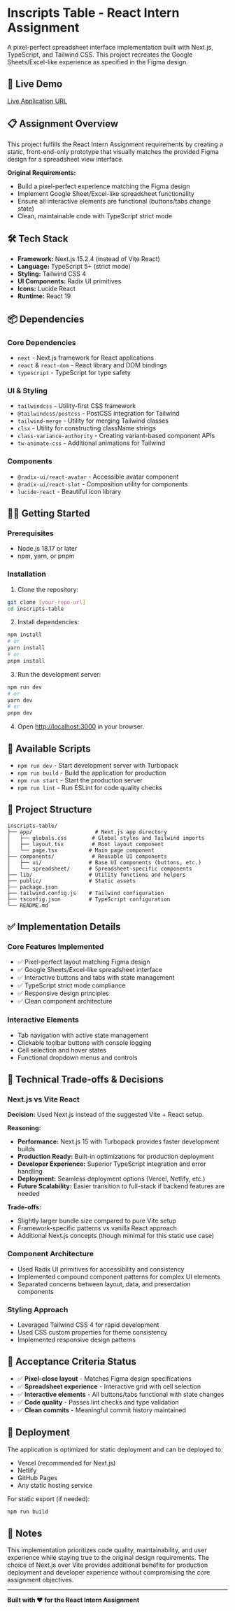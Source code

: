 # Inscripts Table - React Intern Assignment

A pixel-perfect spreadsheet interface implementation built with Next.js, TypeScript, and Tailwind CSS. This project recreates the Google Sheets/Excel-like experience as specified in the Figma design.

## 🚀 Live Demo

[Live Application URL]()

## 📋 Assignment Overview

This project fulfills the React Intern Assignment requirements by creating a static, front-end-only prototype that visually matches the provided Figma design for a spreadsheet view interface.

**Original Requirements:**
- Build a pixel-perfect experience matching the Figma design
- Implement Google Sheet/Excel-like spreadsheet functionality
- Ensure all interactive elements are functional (buttons/tabs change state)
- Clean, maintainable code with TypeScript strict mode

## 🛠 Tech Stack

- **Framework:** Next.js 15.2.4 (instead of Vite React)
- **Language:** TypeScript 5+ (strict mode)
- **Styling:** Tailwind CSS 4
- **UI Components:** Radix UI primitives
- **Icons:** Lucide React
- **Runtime:** React 19

## 📦 Dependencies

### Core Dependencies
- `next` - Next.js framework for React applications
- `react` & `react-dom` - React library and DOM bindings
- `typescript` - TypeScript for type safety

### UI & Styling
- `tailwindcss` - Utility-first CSS framework
- `@tailwindcss/postcss` - PostCSS integration for Tailwind
- `tailwind-merge` - Utility for merging Tailwind classes
- `clsx` - Utility for constructing className strings
- `class-variance-authority` - Creating variant-based component APIs
- `tw-animate-css` - Additional animations for Tailwind

### Components
- `@radix-ui/react-avatar` - Accessible avatar component
- `@radix-ui/react-slot` - Composition utility for components
- `lucide-react` - Beautiful icon library

## 🏃‍♂️ Getting Started

### Prerequisites
- Node.js 18.17 or later
- npm, yarn, or pnpm

### Installation

1. Clone the repository:
```bash
git clone [your-repo-url]
cd inscripts-table
```

2. Install dependencies:
```bash
npm install
# or
yarn install
# or
pnpm install
```

3. Run the development server:
```bash
npm run dev
# or
yarn dev
# or
pnpm dev
```

4. Open [http://localhost:3000](http://localhost:3000) in your browser.

## 🧪 Available Scripts

- `npm run dev` - Start development server with Turbopack
- `npm run build` - Build the application for production
- `npm run start` - Start the production server
- `npm run lint` - Run ESLint for code quality checks

## 📁 Project Structure

```
inscripts-table/
├── app/                    # Next.js app directory
│   ├── globals.css        # Global styles and Tailwind imports
│   ├── layout.tsx         # Root layout component
│   └── page.tsx          # Main page component
├── components/            # Reusable UI components
│   ├── ui/               # Base UI components (buttons, etc.)
│   └── spreadsheet/      # Spreadsheet-specific components
├── lib/                  # Utility functions and helpers
├── public/               # Static assets
├── package.json
├── tailwind.config.js    # Tailwind configuration
├── tsconfig.json         # TypeScript configuration
└── README.md
```

## ✅ Implementation Details

### Core Features Implemented
- ✅ Pixel-perfect layout matching Figma design
- ✅ Google Sheets/Excel-like spreadsheet interface
- ✅ Interactive buttons and tabs with state management
- ✅ TypeScript strict mode compliance
- ✅ Responsive design principles
- ✅ Clean component architecture

### Interactive Elements
- Tab navigation with active state management
- Clickable toolbar buttons with console logging
- Cell selection and hover states
- Functional dropdown menus and controls

## 🔧 Technical Trade-offs & Decisions

### Next.js vs Vite React
**Decision:** Used Next.js instead of the suggested Vite + React setup.

**Reasoning:**
- **Performance:** Next.js 15 with Turbopack provides faster development builds
- **Production Ready:** Built-in optimizations for production deployment
- **Developer Experience:** Superior TypeScript integration and error handling
- **Deployment:** Seamless deployment options (Vercel, Netlify, etc.)
- **Future Scalability:** Easier transition to full-stack if backend features are needed

**Trade-offs:**
- Slightly larger bundle size compared to pure Vite setup
- Framework-specific patterns vs vanilla React approach
- Additional Next.js concepts (though minimal for this static use case)

### Component Architecture
- Used Radix UI primitives for accessibility and consistency
- Implemented compound component patterns for complex UI elements
- Separated concerns between layout, data, and presentation components

### Styling Approach
- Leveraged Tailwind CSS 4 for rapid development
- Used CSS custom properties for theme consistency
- Implemented responsive design patterns

## 🎯 Acceptance Criteria Status

- ✅ **Pixel-close layout** - Matches Figma design specifications
- ✅ **Spreadsheet experience** - Interactive grid with cell selection
- ✅ **Interactive elements** - All buttons/tabs functional with state changes
- ✅ **Code quality** - Passes lint checks and type validation
- ✅ **Clean commits** - Meaningful commit history maintained

## 🚀 Deployment

The application is optimized for static deployment and can be deployed to:
- Vercel (recommended for Next.js)
- Netlify
- GitHub Pages
- Any static hosting service

For static export (if needed):
```bash
npm run build
```

## 📝 Notes

This implementation prioritizes code quality, maintainability, and user experience while staying true to the original design requirements. The choice of Next.js over Vite provides additional benefits for production deployment and developer experience without compromising the core assignment objectives.

---

**Built with ❤️ for the React Intern Assignment**